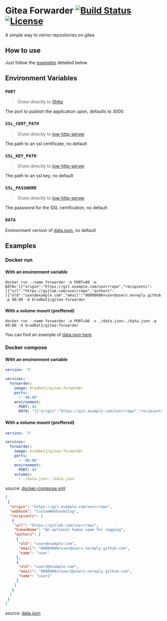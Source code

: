 # Gitea Forwarder [![Build Status](https://ci.bb1.fun/api/badges/BradBot_1/GiteaForwarder/status.svg)](https://ci.bb1.fun/BradBot_1/GiteaForwarder) [![License](https://img.shields.io/github/license/BradBot1/Simple-Events.svg)](https://git.bb1.fun/BradBot_1/GiteaForwarder/src/branch/master/LICENSE)

A simple way to mirror repositories on gitea

## How to use

Just follow the [examples](#Examples) detailed below

## Environment Variables

### `PORT`

> Given directly to [0http](https://github.com/BackendStack21/0http#usage)

The port to publish the application upon, defaults to 3000

### `SSL_CERT_PATH`

> Given directly to [low-http-server](https://github.com/jkyberneees/low-http-server#introduction)

The path to an ssl certificate, no default

### `SSL_KEY_PATH`

> Given directly to [low-http-server](https://github.com/jkyberneees/low-http-server#introduction)

The path to an ssl key, no default

### `SSL_PASSWORD`

> Given directly to [low-http-server](https://github.com/jkyberneees/low-http-server#introduction)

The password for the SSL certification, no default

### `DATA`

Environment version of [data.json](https://git.bb1.fun/BradBot_1/GiteaForwarder/src/branch/master/data.json), no default

## Examples

### Docker run

#### With an environment variable

```shell
docker run --name forwarder -e PORT=80 -e DATA='[{"origin":"https://git.example.com/user/repo","recipients":[{"url":"https://gitlab.com/user/repo","authors":[{"old":"user@example.com","email":"00000000+user@users.noreply.github.com","name":"user"}]}]}]' -p 80:80 -d bradbot1/gitea-forwarder
```

#### With a volume mount (preffered)

```shell
docker run --name forwarder -e PORT=80 -v ./data.json:./data.json -p 80:80 -d bradbot1/gitea-forwarder
```

You can find an example of [data.json here](https://git.bb1.fun/BradBot_1/GiteaForwarder/src/branch/master/data.json)

### Docker compose

#### With an environment variable

```yml
version: '3'

services:
  forwarder:
    image: bradbot1/gitea-forwarder
    ports:
      - '80:80'
    environment:
      PORT: 80
      DATA: '[{"origin":"https://git.example.com/user/repo","recipients":[{"url":"https://gitlab.com/user/repo","authors":[{"old":"user@example.com","email":"00000000+user@users.noreply.github.com","name":"user"}]}]}]'
```

#### With a volume mount (preffered)

```yml
version: '3'

services:
  forwarder:
    image: bradbot1/gitea-forwarder
    ports:
      - '80:80'
    environment:
      PORT: 80
    volumes:
      - ./data.json:./data.json
```
source: [docker-compose.yml](https://git.bb1.fun/BradBot_1/GiteaForwarder/src/branch/master/docker-compose.yml)

```json
[
 {
  "origin": "https://git.example.com/user/repo",
  "webhook": "CustomWebhookSlug",
  "recipients": [
   {
    "url": "https://gitlab.com/user/repo",
    "humanName": "An optional human name for logging",
    "authors": [
     {
      "old": "user@example.com",
      "email": "00000000+user@users.noreply.github.com",
      "name": "user"
     },
     {
      "old": "user2@example.com",
      "email": "00000001+user2@users.noreply.github.com",
      "name": "user2"
     }
    ]
   }
  ]
 }
]
```
source: [data.json](https://git.bb1.fun/BradBot_1/GiteaForwarder/src/branch/master/data.json)